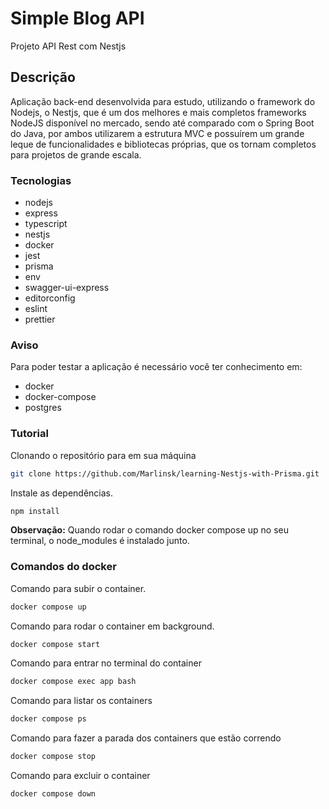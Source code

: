 # Simple Blog API

Projeto API Rest com Nestjs

## Descrição

Aplicação back-end desenvolvida para estudo, utilizando o framework do Nodejs, o Nestjs, que é um dos melhores e mais completos frameworks NodeJS disponível no mercado, sendo até comparado com o Spring Boot do Java, por ambos utilizarem a estrutura MVC e possuírem um grande leque de funcionalidades e bibliotecas próprias, que os tornam completos para projetos de grande escala.

### Tecnologias

- nodejs
- express
- typescript
- nestjs
- docker
- jest
- prisma
- env
- swagger-ui-express
- editorconfig
- eslint
- prettier

### Aviso

Para poder testar a aplicação é necessário você ter conhecimento em:

- docker
- docker-compose
- postgres

### Tutorial

Clonando o repositório para em sua máquina

```bash
git clone https://github.com/Marlinsk/learning-Nestjs-with-Prisma.git
```

Instale as dependências.

```bash
npm install
```

**Observação:** Quando rodar o comando docker compose up no seu terminal, o node_modules é instalado junto.

### Comandos do docker

Comando para subir o container.

```bash
docker compose up
```

Comando para rodar o container em background.

```bash
docker compose start
```

Comando para entrar no terminal do container

```bash
docker compose exec app bash
```

Comando para listar os containers

```bash
docker compose ps
```

Comando para fazer a parada dos containers que estão correndo

```bash
docker compose stop
```

Comando para excluir o container

```bash
docker compose down
```
